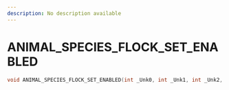 ```yaml
---
description: No description available 
---
```


# ANIMAL_SPECIES_FLOCK_SET_ENABLED

```cpp
void ANIMAL_SPECIES_FLOCK_SET_ENABLED(int _Unk0, int _Unk1, int _Unk2, int _Unk3);
```